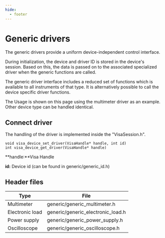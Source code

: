 ```yaml
---
hide:
  - footer
---
```



# Generic drivers

The generic drivers provide a uniform device-independent control interface.

During initialization, the device and driver ID is stored in the device's session. Based on this, the data is passed on to the associated specialized driver when the generic functions are called.

The generic driver interface includes a reduced set of functions which is available to all instruments of that type. It is alternatively possible to call the device specific driver functions.

The Usage is shown on this page using the multimeter driver as an example. Other device type can be handled identical.

## Connect driver

The handling of the driver is implemented inside the "VisaSession.h".

```
void visa_device_set_driver(VisaHandle* handle, int id)
int visa_device_get_driver(VisaHandle* handle)
```

**handle:**Visa Handle

**id:** Device id (can be found in generic/generic_id.h)


## Header files

| Type | File |
|---|---|
|Multimeter|generic/generic_multimeter.h|
|Electronic load|generic/generic_electronic_load.h|
|Power supply|generic/generic_power_supply.h|
|Oscilloscope|generic/generic_oscilloscope.h|


